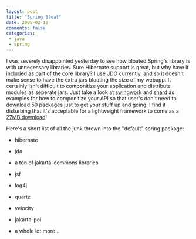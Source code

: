 ```yaml
---
layout: post
title: "Spring Bloat"
date: 2005-02-19
comments: false
categories:
 - java
 - spring
---
```


I was severely disappointed yesterday to see how bloated Spring's library is with unnecessary libraries. Sure Hibernate support is great, but why have it included as part of the core library? I use JDO currently, and so it doesn't make sense to have the extra jars bloating the size of my webapp. It certainly isn't difficult to componitize your application and distribute modules as seperate jars. Just take a look at [swingwork](http://swingwork.codecrate.com) and [shard](http://shard.codecrate.com) as examples for how to componitize your API so that user's don't need to download 50 packages just to get your stuff up and going. I find it disturbing that it's acceptable for a lightweight framework to come as a [27MB download](http://prdownloads.sourceforge.net/springframework/spring-framework-1.1.4-with-dependencies.zip?download)!

   
Here's a short list of all the junk thrown into the "default" spring package:

   
   
  - hibernate

   
  - jdo

   
  - a ton of jakarta-commons libraries

   
  - jsf

   
  - log4j

   
  - quartz

   
  - velocity

   
  - jakarta-poi

   
  - a whole lot more...

   
